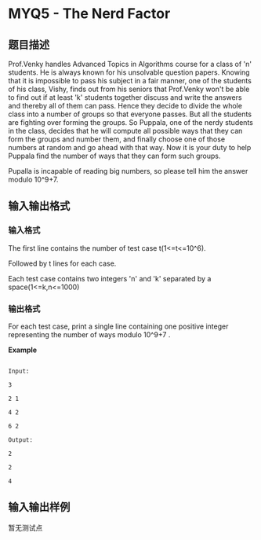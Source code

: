# MYQ5 - The Nerd Factor

## 题目描述

Prof.Venky handles Advanced Topics in Algorithms course for a class of 'n' students. He is always known for his unsolvable question papers. Knowing that it is impossible to pass his subject in a fair manner, one of the students of his class, Vishy, finds out from his seniors that Prof.Venky won't be able to find out if at least 'k' students together discuss and write the answers and thereby all of them can pass. Hence they decide to divide the whole class into a number of groups so that everyone passes. But all the students are fighting over forming the groups. So Puppala, one of the nerdy students in the class, decides that he will compute all possible ways that they can form the groups and number them, and finally choose one of those numbers at random and go ahead with that way. Now it is your duty to help Puppala find the number of ways that they can form such groups.

Pupalla is incapable of reading big numbers, so please tell him the answer modulo 10^9+7.

## 输入输出格式

### 输入格式

The first line contains the number of test case t(1<=t<=10^6).

Followed by t lines for each case.

Each test case contains two integers 'n' and 'k' separated by a space(1<=k,n<=1000)

### 输出格式

For each test case, print a single line containing one positive integer representing the number of ways modulo 10^9+7 .

**Example**

```

Input:

3

2 1

4 2

6 2

Output:

2

2

4

```

## 输入输出样例

暂无测试点

